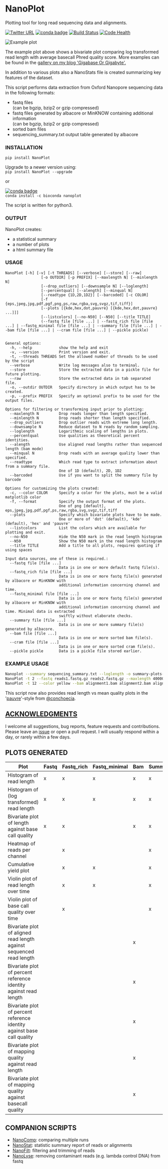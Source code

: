 # NanoPlot
Plotting tool for long read sequencing data and alignments.  

[![Twitter URL](https://img.shields.io/twitter/url/https/twitter.com/wouter_decoster.svg?style=social&label=Follow%20%40wouter_decoster)](https://twitter.com/wouter_decoster)
[![conda badge](https://anaconda.org/bioconda/nanoplot/badges/installer/conda.svg)](https://anaconda.org/bioconda/nanoplot)
[![Build Status](https://travis-ci.org/wdecoster/NanoPlot.svg?branch=master)](https://travis-ci.org/wdecoster/NanoPlot)
[![Code Health](https://landscape.io/github/wdecoster/NanoPlot/master/landscape.svg?style=flat)](https://landscape.io/github/wdecoster/NanoPlot/master)



![Example plot](https://github.com/wdecoster/NanoPlot/blob/master/examples/scaled_Log_Downsampled_LengthvsQualityScatterPlot_kde.png)

The example plot above shows a bivariate plot comparing log transformed read length with average basecall Phred quality score. More examples can be found in the [gallery on my blog 'Gigabase Or Gigabyte'.](https://gigabaseorgigabyte.wordpress.com/2017/06/01/example-gallery-of-nanoplot/)

In addition to various plots also a NanoStats file is created summarizing key features of the dataset.

This script performs data extraction from Oxford Nanopore sequencing data in the following formats:  
- fastq files  
(can be bgzip, bzip2 or gzip compressed)  
- fastq files generated by albacore or MinKNOW containing additional information  
(can be bgzip, bzip2 or gzip compressed)  
- sorted bam files  
- sequencing_summary.txt output table generated by albacore  

### INSTALLATION

`pip install NanoPlot`  

Upgrade to a newer version using:  
`pip install NanoPlot --upgrade`

or

[![conda badge](https://anaconda.org/bioconda/nanoplot/badges/installer/conda.svg)](https://anaconda.org/bioconda/nanoplot)   
`conda install -c bioconda nanoplot`

The script is written for python3.

### OUTPUT
NanoPlot creates:
- a statistical summary
- a number of plots
- a html summary file



### USAGE
```
NanoPlot [-h] [-v] [-t THREADS] [--verbose] [--store] [--raw]
                [-o OUTDIR] [-p PREFIX] [--maxlength N] [--minlength N]
                [--drop_outliers] [--downsample N] [--loglength]
                [--percentqual] [--alength] [--minqual N]
                [--readtype {1D,2D,1D2}] [--barcoded] [-c COLOR]
                [-f {eps,jpeg,jpg,pdf,pgf,png,ps,raw,rgba,svg,svgz,tif,tiff}]
                [--plots [{kde,hex,dot,pauvre} [{kde,hex,dot,pauvre} ...]]]
                [--listcolors] [--no-N50] [--N50] [--title TITLE]
                (--fastq file [file ...] | --fastq_rich file [file ...] | --fastq_minimal file [file ...] | --summary file [file ...] | --bam file [file ...] | --cram file [file ...] | --pickle pickle)


General options:
  -h, --help            show the help and exit
  -v, --version         Print version and exit.
  -t, --threads THREADS Set the allowed number of threads to be used by the script
  --verbose             Write log messages also to terminal.
  --store               Store the extracted data in a pickle file for future plotting.
  --raw                 Store the extracted data in tab separated file.
  -o, --outdir OUTDIR   Specify directory in which output has to be created.
  -p, --prefix PREFIX   Specify an optional prefix to be used for the output files.

Options for filtering or transforming input prior to plotting:
  --maxlength N         Drop reads longer than length specified.
  --minlength N         Drop reads shorter than length specified.
  --drop_outliers       Drop outlier reads with extreme long length.
  --downsample N        Reduce dataset to N reads by random sampling.
  --loglength           Logarithmic scaling of lengths in plots.
  --percentqual         Use qualities as theoretical percent identities.
  --alength             Use aligned read lengths rather than sequenced length (bam mode)
  --minqual N           Drop reads with an average quality lower than specified.
  --readtype            Which read type to extract information about from a summary file.
                        One of 1D (default), 2D, 1D2
  --barcoded            Use if you want to split the summary file by barcode

Options for customizing the plots created:
  -c, --color COLOR     Specify a color for the plots, must be a valid matplotlib color
  -f, --format          Specify the output format of the plots.
                        One of png [default], eps,jpeg,jpg,pdf,pgf,ps,raw,rgba,svg,svgz,tif,tiff
  --plots               Specify which bivariate plots have to be made.
                        One or more of 'dot' (default), 'kde' (default), 'hex' and 'pauvre'
  --listcolors          List the colors which are available for plotting and exit.
  --no-N50              Hide the N50 mark in the read length histogram
  --N50                 Show the N50 mark in the read length histogram
  --title TITLE         Add a title to all plots, requires quoting if using spaces

Input data sources, one of these is required.:
  --fastq file [file ...]
                        Data is in one or more default fastq file(s).
  --fastq_rich file [file ...]
                        Data is in one or more fastq file(s) generated by albacore or MinKNOW with
                        additional information concerning channel and time.
  --fastq_minimal file [file ...]
                        Data is in one or more fastq file(s) generated by albacore or MinKNOW with
                        additional information concerning channel and time. Minimal data is extracted
                        swiftly without elaborate checks.
  --summary file [file ...]
                        Data is in one or more summary file(s) generated by albacore.
  --bam file [file ...]
                        Data is in one or more sorted bam file(s).
  --cram file [file ...]
                        Data is in one or more sorted cram file(s).
  --pickle pickle       Data is a pickle file stored earlier.
```

### EXAMPLE USAGE
```bash
Nanoplot --summary sequencing_summary.txt --loglength -o summary-plots-log-transformed  
NanoPlot -t 2 --fastq reads1.fastq.gz reads2.fastq.gz --maxlength 40000 --plots hex dot
NanoPlot -t 12 --color yellow --bam alignment1.bam alignment2.bam alignment3.bam --downsample 10000 -o bamplots_downsampled
```
This script now also provides read length vs mean quality plots in the '[pauvre](https://github.com/conchoecia/pauvre)'-style from [@conchoecia](https://github.com/conchoecia).

## [ACKNOWLEDGMENTS](https://github.com/wdecoster/NanoPlot/blob/master/ACKNOWLEDGMENTS.MD)

I welcome all suggestions, bug reports, feature requests and contributions. Please leave an [issue](https://github.com/wdecoster/NanoPlot/issues) or open a pull request. I will usually respond within a day, or rarely within a few days.

## PLOTS GENERATED
Plot|Fastq|Fastq_rich|Fastq_minimal|Bam|Summary|Options|Style
----|----|----|----|----|----|----|----
Histogram of read length|x|x|x|x|x|N50|
Histogram of (log transformed) read length|x|x|x|x|x|N50|
Bivariate plot of length against base call quality|x|x||x|x|log transformation|dot, hex, kde, pauvre
Heatmap of reads per channel||x|||x||
Cumulative yield plot||x|x||x||
Violin plot of read length over time||x|x||x||
Violin plot of base call quality over time||x|||x||
Bivariate plot of aligned read length against sequenced read length||||x|||dot, hex, kde
Bivariate plot of percent reference identity against read length||||x||log transformation|dot, hex, kde
Bivariate plot of percent reference identity against base call quality||||x|||dot, hex, kde
Bivariate plot of mapping quality against read length||||x||log transformation|dot, hex, kde
Bivariate plot of mapping quality against basecall quality||||x|||dot, hex, kde


## COMPANION SCRIPTS
- [NanoComp](https://github.com/wdecoster/nanocomp): comparing multiple runs  
- [NanoStat](https://github.com/wdecoster/nanostat): statistic summary report of reads or alignments  
- [NanoFilt](https://github.com/wdecoster/nanofilt): filtering and trimming of reads  
- [NanoLyse](https://github.com/wdecoster/nanolyse): removing contaminant reads (e.g. lambda control DNA) from fastq
